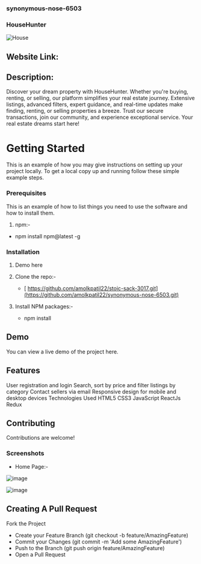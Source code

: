 ### synonymous-nose-6503
### HouseHunter

![House](https://github.com/amolkpatil22/synonymous-nose-6503/assets/130379028/b9ecfd49-a5e0-4291-ba50-2f8a366f37c9)



## Website Link: 

## Description:
Discover your dream property with HouseHunter. Whether you're buying, renting, or selling, our platform simplifies your real estate journey. Extensive listings, advanced filters, expert guidance, and real-time updates make finding, renting, or selling properties a breeze. Trust our secure transactions, join our community, and experience exceptional service. Your real estate dreams start here!


# Getting Started
This is an example of how you may give instructions on setting up your project locally. To get a local copy up and running follow these simple example steps.

### Prerequisites

This is an example of how to list things you need to use the software and how to install them.

1. npm:-
* npm install npm@latest -g


### Installation

1.  Demo here []()

2. Clone the repo:-
   * [ https://github.com/amolkpatil22/stoic-sack-3017.git](https://github.com/amolkpatil22/synonymous-nose-6503.git)

4. Install NPM packages:-
   * npm install


## Demo
You can view a live demo of the project here. 

## Features
User registration and login
Search, sort by price and filter listings by category
Contact sellers via email
Responsive design for mobile and desktop devices
Technologies Used
HTML5
CSS3
JavaScript
ReactJs
Redux

## Contributing
Contributions are welcome! 

### Screenshots

* Home Page:-
  
![image](https://github.com/amolkpatil22/synonymous-nose-6503/assets/130379028/12bbb445-3f7e-4a1a-be80-33f54542c171)

![image](https://github.com/amolkpatil22/synonymous-nose-6503/assets/130379028/8d3d06cc-0802-4963-8a4d-6991837864a4)


  


## Creating A Pull Request
Fork the Project
* Create your Feature Branch (git checkout -b feature/AmazingFeature)
* Commit your Changes (git commit -m 'Add some AmazingFeature')
* Push to the Branch (git push origin feature/AmazingFeature)
* Open a Pull Request
